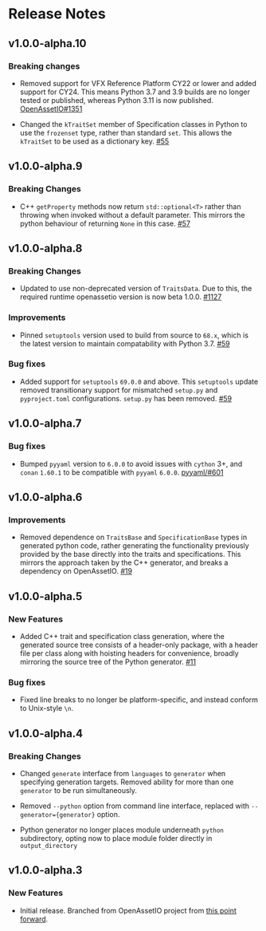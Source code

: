 Release Notes
=============

v1.0.0-alpha.10
--------------

### Breaking changes

- Removed support for VFX Reference Platform CY22 or lower and added
  support for CY24. This means Python 3.7 and 3.9 builds are no longer
  tested or published, whereas Python 3.11 is now published.
  [OpenAssetIO#1351](https://github.com/OpenAssetIO/OpenAssetIO/issues/1351)

- Changed the `kTraitSet` member of Specification classes in Python to
  use the `frozenset` type, rather than standard `set`. This allows
  the `kTraitSet` to be used as a dictionary key.
  [#55](https://github.com/OpenAssetIO/OpenAssetIO-TraitGen/issues/55)

v1.0.0-alpha.9
--------------

### Breaking Changes

- C++ `getProperty` methods now return `std::optional<T>` rather
  than throwing when invoked without a default parameter. This mirrors
  the python behaviour of returning `None` in this case.
  [#57](https://github.com/OpenAssetIO/OpenAssetIO-TraitGen/issues/57)

v1.0.0-alpha.8
--------------

### Breaking Changes

- Updated to use non-deprecated version of `TraitsData`.
  Due to this, the required runtime openassetio version is now beta
  1.0.0.
  [#1127](https://github.com/OpenAssetIO/OpenAssetIO/issues/1127)

### Improvements

- Pinned `setuptools` version used to build from source to `68.x`, which
  is the latest version to maintain compatability with Python 3.7.
  [#59](https://github.com/OpenAssetIO/OpenAssetIO-TraitGen/issues/59)

### Bug fixes

- Added support for `setuptools` `69.0.0` and above. This `setuptools`
  update removed transitionary support for mismatched `setup.py` and
  `pyproject.toml` configurations. `setup.py` has been removed.
  [#59](https://github.com/OpenAssetIO/OpenAssetIO-TraitGen/issues/59)

v1.0.0-alpha.7
--------------

### Bug fixes

- Bumped `pyyaml` version to `6.0.0` to avoid issues with `cython` 3+,
  and `conan` `1.60.1` to be compatible with `pyyaml` `6.0.0`.
  [pyyaml/#601](https://github.com/yaml/pyyaml/issues/601)

v1.0.0-alpha.6
--------------

### Improvements

- Removed dependence on `TraitsBase` and `SpecificationBase` types in
  generated python code, rather generating the functionality previously
  provided by the base directly into the traits and specifications. This
  mirrors the approach taken by the C++ generator, and breaks a
  dependency on OpenAssetIO.
  [#19](https://github.com/OpenAssetIO/OpenAssetIO-TraitGen/issues/19)

v1.0.0-alpha.5
--------------

### New Features

- Added C++ trait and specification class generation, where the
  generated source tree consists of a header-only package, with a header
  file per class along with hoisting headers for convenience, broadly
  mirroring the source tree of the Python generator.
  [#11](https://github.com/OpenAssetIO/OpenAssetIO-TraitGen/issues/11)

### Bug fixes

- Fixed line breaks to no longer be platform-specific, and instead
  conform to Unix-style `\n`.

v1.0.0-alpha.4
--------------

### Breaking Changes

- Changed `generate` interface from `languages` to `generator` when
  specifying generation targets. Removed ability for more than one
  `generator` to be run simultaneously.

- Removed `--python` option from command line interface, replaced with
  `--generator={generator}` option.

- Python generator no longer places module underneath `python`
  subdirectory, opting now to place module folder directly in
  `output_directory`

v1.0.0-alpha.3
--------------

### New Features

- Initial release. Branched from OpenAssetIO project from
 [this point forward](https://github.com/OpenAssetIO/OpenAssetIO/commit/a5a393178b522121e1afe2fdac4da1f4c81ac9d4).
